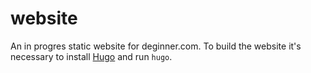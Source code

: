 website
=======

An in progres static website for deginner.com. To build the website it's necessary to install [Hugo](http://gohugo.io/) and run `hugo`.
